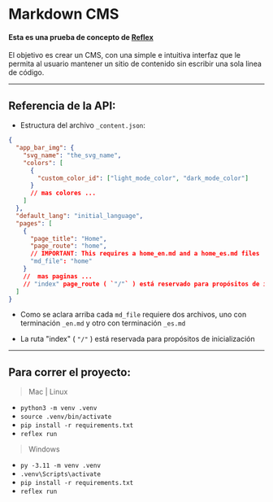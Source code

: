 # Markdown CMS

#### Esta es una prueba de concepto de [Reflex](https://reflex.dev/)

El objetivo es crear un CMS, con una simple e intuitiva interfaz que le permita al usuario mantener un sitio de contenido sin escribir una sola linea de código.

---

## Referencia de la API:

- Estructura del archivo `_content.json`:

```json
{
  "app_bar_img": {
    "svg_name": "the_svg_name",
    "colors": [
      {
        "custom_color_id": ["light_mode_color", "dark_mode_color"]
      }
      // mas colores ...
    ]
  },
  "default_lang": "initial_language",
  "pages": [
    {
      "page_title": "Home",
      "page_route": "home",
      // IMPORTANT: This requires a home_en.md and a home_es.md files
      "md_file": "home"
    }
    //  mas paginas ...
    // "index" page_route ( `"/"` ) está reservado para propósitos de inicialización
  ]
}
```

- Como se aclara arriba cada `md_file` requiere dos archivos,
  uno con terminación `_en.md` y otro con terminación `_es.md`

- La ruta "index" ( `"/"` ) está reservada para propósitos de inicialización

---

## Para correr el proyecto:

> Mac | Linux

- `python3 -m venv .venv`
- `source .venv/bin/activate`
- `pip install -r requirements.txt`
- `reflex run`

> Windows

- `py -3.11 -m venv .venv`
- `.venv\Scripts\activate`
- `pip install -r requirements.txt`
- `reflex run`

